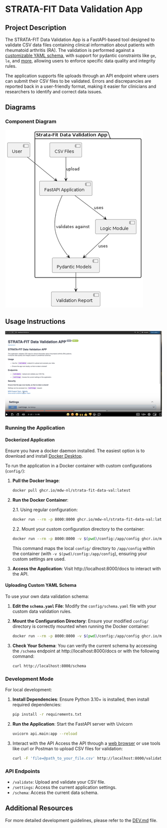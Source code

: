 # STRATA-FIT Data Validation App

## Project Description
The STRATA-FIT Data Validation App is a FastAPI-based tool designed to validate CSV data files containing clinical information about patients with rheumatoid arthritis (RA). The validation is performed against a [customizable YAML schema](/config/schema.yaml), with support for pydantic constraints like `ge`, `le`, and [more](https://docs.pydantic.dev/latest/concepts/fields/#field-aliases:~:text=Alias%20concepts%20page.-,Numeric%20Constraints,Here%27s%20an%20example%3A,-from%20pydantic%20import), allowing users to enforce specific data quality and integrity rules.

The application supports file uploads through an API endpoint where users can submit their CSV files to be validated. Errors and discrepancies are reported back in a user-friendly format, making it easier for clinicians and researchers to identify and correct data issues.

## Diagrams
### Component Diagram
![app](docs/app.png)

## Usage Instructions

[![Watch the usage guide video](docs/loom-video-thumbnail.png)](https://www.loom.com/share/df44944e2711460a921164e201261044)

### Running the Application

#### Dockerized Application

Ensure you have a docker daemon installed. The easiest option is to download and install [Docker Desktop](https://www.docker.com/products/docker-desktop/).

To run the application in a Docker container with custom configurations (`config/`):

1. **Pull the Docker Image**:
   ```bash
   docker pull ghcr.io/mdw-nl/strata-fit-data-val:latest
   ```

2. **Run the Docker Container**: 
    
    2.1. Using regular configuration:
    ```bash
    docker run --rm -p 8000:8000 ghcr.io/mdw-nl/strata-fit-data-val:latest
    ```

    2.2. Mount your custom configuration directory to the container:
    ```bash
    docker run --rm -p 8000:8000 -v $(pwd)/config:/app/config ghcr.io/mdw-nl/strata-fit-data-val:latest
    ```
    This command maps the local `config/` directory to `/app/config` within the container (with `-v $(pwd)/config:/app/config`), ensuring your custom settings are used.

3. **Access the Application**: Visit http://localhost:8000/docs to interact with the API.

#### Uploading Custom YAML Schema

To use your own data validation schema:

1. **Edit the `schema.yaml` File**: Modify the `config/schema.yaml` file with your custom data validation rules.

2. **Mount the Configuration Directory**: Ensure your modified `config/` directory is correctly mounted when running the Docker container:
    ```bash
    docker run --rm -p 8000:8000 -v $(pwd)/config:/app/config ghcr.io/mdw-nl/strata-fit-data-val:latest
    ```

3. **Check Your Schema**: You can verify the current schema by accessing the `/schema` endpoint at http://localhost:8000/docs or with the following command:
    ```bash
    curl http://localhost:8000/schema
    ```

### Development Mode
For local development:

1. **Install Dependencies**: Ensure Python 3.10+ is installed, then install required dependencies:
    ```bash
    pip install -r requirements.txt
    ```

2. **Run the Application**: Start the FastAPI server with Uvicorn
    ```bash
    uvicorn api.main:app --reload
    ```

3. Interact with the API
    Access the API through a [web browser](http://localhost:8000) or use tools like curl or Postman to upload CSV files for validation:

    ```bash
    curl -F 'file=@path_to_your_file.csv' http://localhost:8000/validate
    ```

### API Endpoints

* `/validate`: Upload and validate your CSV file.
* `/settings`: Access the current application settings.
* `/schema`: Access the current data schema.

## Additional Resources
For more detailed development guidelines, please refer to the [DEV.md](DEV.md) file.